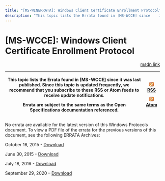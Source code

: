 ```yaml
---
title: "[MS-WINERRATA]: Windows Client Certificate Enrollment Protocol"
description: "This topic lists the Errata found in [MS-WCCE] since    it was last published. Since this topic is updated frequently, we recommend    that you"
---
```


# [MS-WCCE]: Windows Client Certificate Enrollment Protocol

<p align="right"><a href="https://msdn.microsoft.com/en-us/library/c39fd72a-da21-4b13-b329-c35d61f74a60">msdn link</a></p>
<p> </p>

<table>
 <thead>
  <tr>
   <th>
   <p>This topic lists the Errata found in [MS-WCCE] since
   it was last published. Since this topic is updated frequently, we recommend
   that you subscribe to these RSS or Atom feeds to receive update
   notifications.</p>
   <p>Errata are subject to the same terms as the
   Open Specifications documentation referenced.</p>
   </th>
   <th>
   <p><img id="Picture 65" src="MS-WINERRATA_files/image001.png"><span><a href="http://blogs.msdn.com/b/protocol_content_errata/rss.aspx">RSS</a></span>
   </p>
   <p><img id="Picture 66" src="MS-WINERRATA_files/image001.png"><span><a href="http://blogs.msdn.com/b/protocol_content_errata/atom.aspx">Atom</a></span>
   </p>
   <p> </p>
   </th>
  </tr>
 </thead>
</table>

<p>No errata are available for the latest version of this
Windows Protocols document. To view a PDF file of the errata for the previous
versions of this document, see the following ERRATA Archives:</p>

<p>October 16, 2015 - <span><a href="http://go.microsoft.com/fwlink/?LinkID=690377">Download</a></span></p>

<p>June 30, 2015 - <span><a href="http://go.microsoft.com/fwlink/?LinkId=617579">Download</a></span></p>

<p>July 18, 2016 - <span><a href="http://go.microsoft.com/fwlink/?LinkId=822549">Download</a></span></p>

<p>September 29, 2020 – <span><a href="https://winprotocoldoc.blob.core.windows.net/productionwindowsarchives/MS-WINERRATA/%5bMS-WINERRATA%5d-200929.pdf">Download</a></span></p>


                
